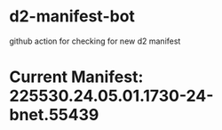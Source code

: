 # d2-manifest-bot
github action for checking for new d2 manifest

# Current Manifest: 225530.24.05.01.1730-24-bnet.55439
